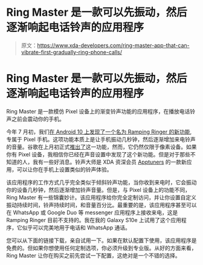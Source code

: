 # Ring Master 是一款可以先振动，然后逐渐响起电话铃声的应用程序

> 原文：<https://www.xda-developers.com/ring-master-app-that-can-vibrate-first-gradually-ring-phone-calls/>

# Ring Master 是一款可以先振动，然后逐渐响起电话铃声的应用程序

Ring Master 是一款模仿 Pixel 设备上的渐变铃声功能的应用程序，在播放电话铃声之前会震动你的手机。

今年 7 月初，我们[在 Android 10 上发现了一个名为 Ramping Ringer 的新功能](https://www.xda-developers.com/google-pixel-android-q-rules-ramping-ringer-now-playing-album-art/),专属于 Pixel 手机。这项功能本质上是让手机振动几秒钟，然后逐渐增加来电铃声的音量。谷歌在上月初正式[推出了](https://www.xda-developers.com/google-pixel-4-ramping-ringer-feature/)这一功能，然而，它仍然仅限于像素设备。如果你有 Pixel 设备，我相信你已经在声音设置中发现了这个新功能。但是对于那些不知道的人，我有一些好消息。铃声大师是 XDA 资深会员 [Apptuners](https://forum.xda-developers.com/member.php?u=4135428) 的一款新应用，可以让你在手机上设置类似的铃声体验。

该应用程序的工作方式几乎完全类似于倾斜铃声功能，当你收到来电时，它会振动你的设备几秒钟，然后逐渐增加铃声音量。但是，与 Pixel 设备上的功能不同，Ring Master 有一些锦囊妙计。该应用程序给你完全定制访问，并让你设置自定义振动持续时间，铃声持续时间，和音量百分比。最重要的是，该应用程序甚至可以在 WhatsApp 或 Google Duo 等 messenger 应用程序上接收来电，这是 Ramping Ringer 目前不支持的。我在我的 Galaxy S10e 上试用了这个应用程序，它似乎可以完美地用于电话和 WhatsApp 通话。

您可以从下面的链接下载，亲自试用一下。如果在默认配置下使用，该应用程序是免费的。但如果你想使用任何定制选项，你必须升级到专业版。从好的方面来看，Ring Master 让你在购买之前先尝试一下配置，这绝对是一个不错的选择。